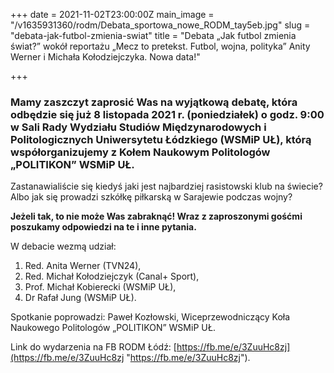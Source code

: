 +++
date = 2021-11-02T23:00:00Z
main_image = "/v1635931360/rodm/Debata_sportowa_nowe_RODM_tay5eb.jpg"
slug = "debata-jak-futbol-zmienia-swiat"
title = "Debata „Jak futbol zmienia świat?” wokół reportażu „Mecz to pretekst. Futbol, wojna, polityka” Anity Werner i Michała Kołodziejczyka. Nowa data!"

+++
### **Mamy zaszczyt zaprosić Was na wyjątkową debatę, która odbędzie się już 8 listopada 2021 r. (poniedziałek) o godz. 9:00 w Sali Rady Wydziału Studiów Międzynarodowych i Politologicznych Uniwersytetu Łódzkiego (WSMiP UŁ), którą współorganizujemy z Kołem Naukowym Politologów „POLITIKON” WSMiP UŁ.**

Zastanawialiście się kiedyś jaki jest najbardziej rasistowski klub na świecie? Albo jak się prowadzi szkółkę piłkarską w Sarajewie podczas wojny?

**Jeżeli tak, to nie może Was zabraknąć! Wraz z zaproszonymi gośćmi poszukamy odpowiedzi na te i inne pytania.**

W debacie wezmą udział:

1. Red. Anita Werner (TVN24),
2. Red. Michał Kołodziejczyk (Canal+ Sport),
3. Prof. Michał Kobierecki (WSMiP UŁ),
4. Dr Rafał Jung (WSMiP UŁ).

Spotkanie poprowadzi: Paweł Kozłowski, Wiceprzewodniczący Koła Naukowego Politologów „POLITIKON” WSMiP UŁ.

Link do wydarzenia na FB RODM Łódź: [https://fb.me/e/3ZuuHc8zj](https://fb.me/e/3ZuuHc8zj "https://fb.me/e/3ZuuHc8zj"). 